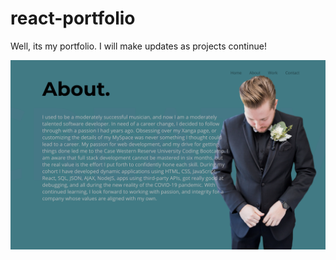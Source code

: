 # react-portfolio


Well, its my portfolio. I will make updates as projects continue!



![Portfolio](/images/about.png)

